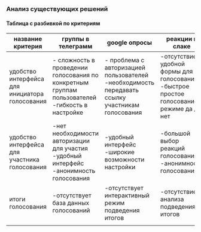 ### Анализ существующих решений 
#### Таблица с разбивкой по критериям
| название критерия | группы в телеграмм | google опросы  | реакции в слаке   |
|-----------------------|----------------|-------------------|---|
| удобство интерфейса для инициатора голосования |  - сложность в проведении голосования по конкретным группам пользователей <br> -гибкость в настройке  |   - проблема с авторизацией пользователей <br> -необходимость передавать ссылку участникам голосования| -отсутствие удобной формы для голосования <br> -быстрое простое голосование в режиме да / нет  | 
| удобство интерфейса для участника голосования | -нет необходимости авторизации для участия <br> -удобный интерфейс <br> -анонимность голосования|-удобный интерфейс <br> -широкие возможности настройки   | -большой выбор реакций голосования<br> -анонимность голосования|
| итоги голосования | -отсутствует база данных голосований | -отсутствует интерактивный режим подведения итогов  | -отсутствие анализа подведения итогов
|   |   |   |   |   |